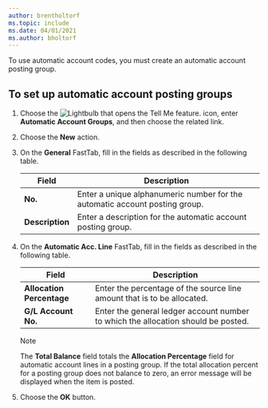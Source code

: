 ```yaml
---
author: brentholtorf
ms.topic: include
ms.date: 04/01/2021
ms.author: bholtorf
---
```

To use automatic account codes, you must create an automatic account posting group.  

## To set up automatic account posting groups  

1. Choose the ![Lightbulb that opens the Tell Me feature.](../../../media/ui-search/search_small.png "Tell me what you want to do") icon, enter **Automatic Account Groups**, and then choose the related link.  
2. Choose the **New** action.  
3. On the **General** FastTab, fill in the fields as described in the following table.  

    |Field|Description|  
    |-----------|-----------------|  
    |**No.**|Enter a unique alphanumeric number for the automatic account posting group.|  
    |**Description**|Enter a description for the automatic account posting group.|  

4. On the **Automatic Acc. Line** FastTab, fill in the fields as described in the following table.  

    |Field|Description|  
    |-----------|-----------------|  
    |**Allocation Percentage**|Enter the percentage of the source line amount that is to be allocated.|  
    |**G/L Account No.**|Enter the general ledger account number to which the allocation should be posted.|  

    > [!NOTE]  
    >  The **Total Balance** field totals the **Allocation Percentage** field for automatic account lines in a posting group. If the total allocation percent for a posting group does not balance to zero, an error message will be displayed when the item is posted.  

5. Choose the **OK** button.  
